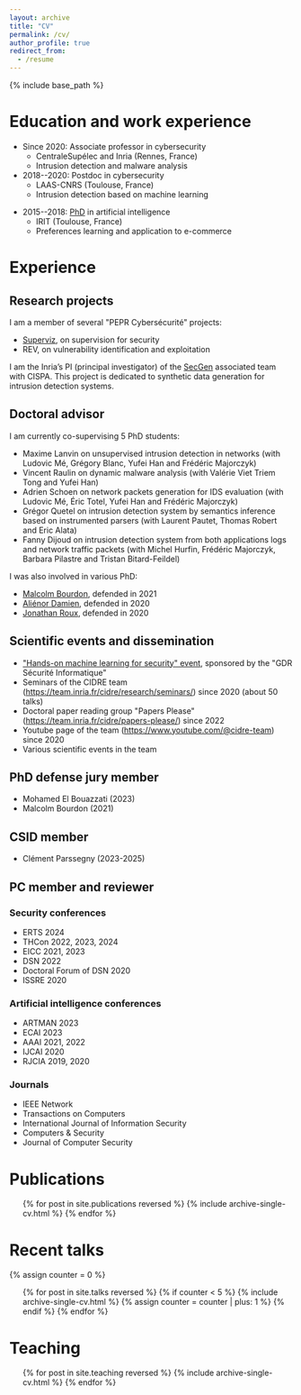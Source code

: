 ```yaml
---
layout: archive
title: "CV"
permalink: /cv/
author_profile: true
redirect_from:
  - /resume
---
```


{% include base_path %}

# Education and work experience
- Since 2020: Associate professor in cybersecurity
    - CentraleSupélec and Inria (Rennes, France)
    - Intrusion detection and malware analysis
- 2018--2020: Postdoc in cybersecurity
    - LAAS-CNRS (Toulouse, France)
    - Intrusion detection based on machine learning
* 2015--2018: [PhD](https://www.theses.fr/2018TOU30182) in artificial intelligence
    - IRIT (Toulouse, France)
    - Preferences learning and application to e-commerce

# Experience

## Research projects

I am a member of several "PEPR Cybersécurité" projects:
- [Superviz](https://files.inria.fr/superviz/), on supervision for security
- REV, on vulnerability identification and exploitation

I am the Inria’s PI (principal investigator) of the [SecGen](https://files.inria.fr/secgen) associated team with CISPA. This project is dedicated to synthetic data generation for intrusion detection systems.

## Doctoral advisor

I am currently co-supervising 5 PhD students:
- Maxime Lanvin on unsupervised intrusion detection in networks (with Ludovic Mé, Grégory Blanc, Yufei Han and Frédéric Majorczyk)
- Vincent Raulin on dynamic malware analysis (with Valérie Viet Triem Tong and Yufei Han)
- Adrien Schoen on network packets generation for IDS evaluation (with Ludovic Mé, Éric Totel, Yufei Han and Frédéric Majorczyk)
- Grégor Quetel on intrusion detection system by semantics inference based on instrumented parsers (with Laurent Pautet, Thomas Robert and Eric Alata)
- Fanny Dijoud on intrusion detection system from both applications logs and network traffic packets (with Michel Hurfin, Frédéric Majorczyk, Barbara Pilastre and Tristan Bitard-Feildel)

I was also involved in various PhD:
- [Malcolm Bourdon](http://theses.fr/s261687), defended in 2021
- [Aliénor Damien](http://theses.fr/2020ISAT0001), defended in 2020
- [Jonathan Roux](http://theses.fr/2020TOU30011), defended in 2020

## Scientific events and dissemination

- ["Hands-on machine learning for security" event](https://team.inria.fr/cidre/hands-on-machine-learning-for-security/), sponsored by the "GDR Sécurité Informatique"
- Seminars of the CIDRE team (<https://team.inria.fr/cidre/research/seminars/>) since 2020 (about 50 talks)
- Doctoral paper reading group "Papers Please" (<https://team.inria.fr/cidre/papers-please/>) since 2022
- Youtube page of the team (<https://www.youtube.com/@cidre-team>) since 2020
- Various scientific events in the team

## PhD defense jury member
- Mohamed El Bouazzati (2023)
- Malcolm Bourdon (2021)

## CSID member
- Clément Parssegny (2023-2025)

## PC member and reviewer

### Security conferences
- ERTS 2024
- THCon 2022, 2023, 2024
- EICC 2021, 2023
- DSN 2022
- Doctoral Forum of DSN 2020
- ISSRE 2020

### Artificial intelligence conferences
- ARTMAN 2023
- ECAI 2023
- AAAI 2021, 2022
- IJCAI 2020
- RJCIA 2019, 2020

### Journals
- IEEE Network
- Transactions on Computers
- International Journal of Information Security
- Computers & Security
- Journal of Computer Security

# Publications
  <ul>{% for post in site.publications reversed %}
    {% include archive-single-cv.html %}
  {% endfor %}</ul>

# Recent talks
  {% assign counter = 0 %}
  <ul>{% for post in site.talks reversed %}
    {% if counter < 5 %}
      {% include archive-single-cv.html %}
      {% assign counter = counter | plus: 1 %}
    {% endif %}
  {% endfor %}</ul>

# Teaching
  <ul>{% for post in site.teaching reversed %}
    {% include archive-single-cv.html %}
  {% endfor %}</ul>

